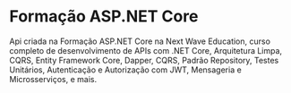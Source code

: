 # Formação ASP.NET Core

Api criada na Formação ASP.NET Core na Next Wave Education, curso completo de desenvolvimento de APIs com .NET Core, Arquitetura Limpa, CQRS, Entity Framework Core, Dapper, CQRS, Padrão Repository, Testes Unitários, Autenticação e Autorização com JWT, Mensageria e Microsserviços, e mais.
